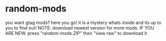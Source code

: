 # random-mods
you want gtag mods? here you go!
       it is a mystery whats inside and its up to you to find out!
      NOTE: download newest version for more mods.
        IF YOU ARE NEW: press "random-mods.ZIP" then "view raw" to download it
